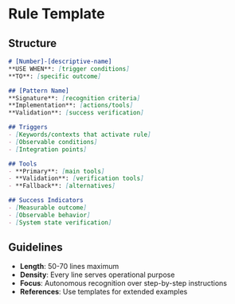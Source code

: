 <!-- FILE_MAP_BEGIN 
<!--
{"file_metadata":{"title":"Rule Template","description":"Template documentation for defining rules with structured sections including pattern name, triggers, tools, success indicators, and guidelines.","last_updated":"2025-07-31","type":"documentation"},"ai_instructions":"Analyze the document by recognizing its hierarchical structure and thematic divisions. Focus on the main sections and their subsections to create logical, non-overlapping sections with precise line boundaries. Identify key elements such as code blocks, lists, and emphasized text that clarify the template's usage and structure. Ensure all line numbers are 1-indexed and accurately reflect the document's content including blank lines and formatting. Provide a clear, navigable map that aids understanding of the rule template's components and guidelines.","sections":[{"name":"Introduction and Structure Overview","description":"Introduces the Rule Template and provides an overview of its structure with an embedded markdown code block illustrating the template format.","line_start":7,"line_end":22},{"name":"Pattern Name Section","description":"Details the pattern name subsection including signature, implementation, and validation criteria for the rule.","line_start":23,"line_end":28},{"name":"Triggers Section","description":"Lists the keywords, observable conditions, and integration points that activate the rule.","line_start":29,"line_end":33},{"name":"Tools Section","description":"Describes the primary, validation, and fallback tools used in the rule implementation.","line_start":34,"line_end":38},{"name":"Success Indicators Section","description":"Specifies measurable outcomes, observable behaviors, and system state verifications that indicate rule success.","line_start":39,"line_end":43},{"name":"Guidelines Section","description":"Provides operational guidelines on length, density, focus, and references for creating effective rules.","line_start":44,"line_end":50}],"key_elements":[{"name":"Rule Template Title","description":"Main title of the document indicating the template purpose.","line":7},{"name":"Structure Markdown Code Block","description":"Code block illustrating the overall structure and format of the rule template including placeholders and section headers.","line":10},{"name":"Pattern Name Subsection","description":"Subsection defining the pattern name with signature, implementation, and validation fields.","line":23},{"name":"Triggers List","description":"Bullet list enumerating the trigger conditions that activate the rule.","line":29},{"name":"Tools List","description":"Bullet list describing primary, validation, and fallback tools for rule execution.","line":34},{"name":"Success Indicators List","description":"Bullet list outlining measurable outcomes and verification methods for rule success.","line":39},{"name":"Guidelines Bullet Points","description":"Bullet points specifying operational constraints and focus areas for rule creation.","line":44}]}
-->
<!-- FILE_MAP_END -->

# Rule Template

## Structure
```markdown
# [Number]-[descriptive-name]
**USE WHEN**: [trigger conditions]
**TO**: [specific outcome]

## [Pattern Name]
**Signature**: [recognition criteria]
**Implementation**: [actions/tools]
**Validation**: [success verification]

## Triggers
- [Keywords/contexts that activate rule]
- [Observable conditions]
- [Integration points]

## Tools
- **Primary**: [main tools]
- **Validation**: [verification tools]
- **Fallback**: [alternatives]

## Success Indicators
- [Measurable outcome]
- [Observable behavior]
- [System state verification]
```

## Guidelines
- **Length**: 50-70 lines maximum
- **Density**: Every line serves operational purpose
- **Focus**: Autonomous recognition over step-by-step instructions
- **References**: Use templates for extended examples
